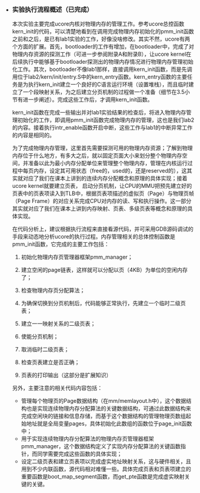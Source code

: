 * ### 实验执行流程概述（已完成）

  本次实验主要完成ucore内核对物理内存的管理工作。参考ucore总控函数kern\_init的代码，可以清楚地看到在调用完成物理内存初始化的pmm\_init函数之前和之后，是已有lab1实验的工作，好像没啥修改。其实不然，ucore有两个方面的扩展。首先，bootloader的工作有增加，在bootloader中，完成了对物理内存资源的探测工作（可进一步参阅附录A和附录B），让ucore
  kernel在后续执行中能够基于bootloader探测出的物理内存情况进行物理内存管理初始化工作。其次，bootloader不像lab1那样，直接调用kern\_init函数，而是先调用位于lab2/kern/init/entry.S中的kern\_entry函数。kern\_entry函数的主要任务是为执行kern\_init建立一个良好的C语言运行环境（设置堆栈），而且临时建立了一个段映射关系，为之后建立分页机制的过程做一个准备（细节在3.5小节有进一步阐述）。完成这些工作后，才调用kern\_init函数。

  kern\_init函数在完成一些输出并对lab1实验结果的检查后，将进入物理内存管理初始化的工作，即调用pmm\_init函数完成物理内存的管理，这也是我们lab2的内容。接着执行intr_enable函数开启中断，这些工作与lab1的中断异常工作的内容是相同的。

  为了完成物理内存管理，这里首先需要探测可用的物理内存资源；了解到物理内存位于什么地方，有多大之后，就以固定页面大小来划分整个物理内存空间，并准备以此为最小内存分配单位来管理整个物理内存，管理在内核运行过程中每页内存，设定其可用状态（free的，used的，还是reserved的），这其实就对应了我们在课本上讲到的连续内存分配概念和原理的具体实现；接着ucore
  kernel就要建立页表，
  启动分页机制，让CPU的MMU把预先建立好的页表中的页表项读入到TLB中，根据页表项描述的虚拟页（Page）与物理页帧（Page
  Frame）的对应关系完成CPU对内存的读、写和执行操作。这一部分其实就对应了我们在课本上讲到内存映射、页表、多级页表等概念和原理的具体实现。

  在代码分析上，建议根据执行流程来直接看源代码，并可采用GDB源码调试的手段来动态地分析ucore的执行过程。内存管理相关的总体控制函数是pmm\_init函数，它完成的主要工作包括：

  1. 初始化物理内存页管理器框架pmm\_manager；

  2. 建立空闲的page链表，这样就可以分配以页（4KB）为单位的空闲内存了；

  3. 检查物理内存页分配算法；

  4. 为确保切换到分页机制后，代码能够正常执行，先建立一个临时二级页表；

  5. 建立一一映射关系的二级页表；

  6. 使能分页机制；

  7. 取消临时二级页表；

  8. 检查页表建立是否正确；

  9. 页表的打印输出（这部分是扩展知识）

  另外，主要注意的相关代码内容包括：

  * 管理每个物理页的Page数据结构（在mm/memlayout.h中），这个数据结构也是实现连续物理内存分配算法的关键数据结构，可通过此数据结构来完成空闲块的链接和信息存储，而基于这个数据结构的管理物理页数组起始地址就是全局变量pages，具体初始化此数组的函数位于page\_init函数中；
  * 用于实现连续物理内存分配算法的物理内存页管理器框架pmm\_manager，这个数据结构定义了实现内存分配算法的关键函数指针，而同学需要完成这些函数的具体实现；
  * 设定二级页表和建立页表项以完成虚实地址映射关系，这与硬件相关，且用到不少内联函数，源代码相对难懂一些。具体完成页表和页表项建立的重要函数是boot\_map\_segment函数，而get\_pte函数是完成虚实映射关键的关键。
